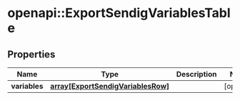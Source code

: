 # openapi::ExportSendigVariablesTable


## Properties
Name | Type | Description | Notes
------------ | ------------- | ------------- | -------------
**variables** | [**array[ExportSendigVariablesRow]**](ExportSendigVariablesRow.md) |  | [optional] 


